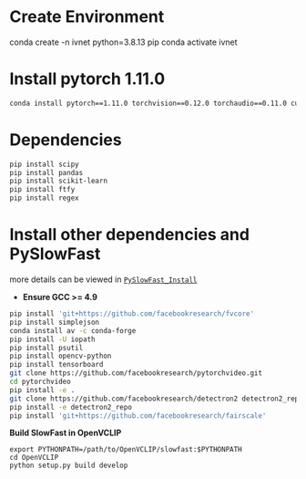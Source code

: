 # Create Environment

conda create -n ivnet python=3.8.13 pip
conda activate ivnet

# Install pytorch 1.11.0
```bash
conda install pytorch==1.11.0 torchvision==0.12.0 torchaudio==0.11.0 cudatoolkit=11.3 -c pytorch
```

# Dependencies
```bash
pip install scipy
pip install pandas
pip install scikit-learn
pip install ftfy
pip install regex
```

# Install other dependencies and PySlowFast

more details can be viewed in [`PySlowFast_Install`](https://github.com/facebookresearch/SlowFast/blob/main/INSTALL.md)

- **Ensure GCC >= 4.9**

```bash
pip install 'git+https://github.com/facebookresearch/fvcore'
pip install simplejson
conda install av -c conda-forge
pip install -U iopath
pip install psutil
pip install opencv-python
pip install tensorboard
git clone https://github.com/facebookresearch/pytorchvideo.git
cd pytorchvideo
pip install -e .
git clone https://github.com/facebookresearch/detectron2 detectron2_repo
pip install -e detectron2_repo
pip install 'git+https://github.com/facebookresearch/fairscale'
```

**Build SlowFast in OpenVCLIP**

```
export PYTHONPATH=/path/to/OpenVCLIP/slowfast:$PYTHONPATH
cd OpenVCLIP
python setup.py build develop
```



